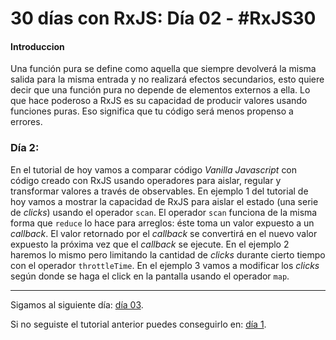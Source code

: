 # 30 días con RxJS: Día 02 - #RxJS30 

#### Introduccion

Una función pura se define como aquella que siempre devolverá la misma salida para la misma entrada y no realizará efectos secundarios, esto quiere decir que una función pura no depende de elementos externos a ella. Lo que hace poderoso a RxJS es su capacidad de producir valores usando funciones puras. Eso significa que tu código será menos propenso a errores.

### Día 2:
En el tutorial de hoy vamos a comparar código *Vanilla Javascript* con código creado con RxJS usando operadores para aislar, regular y transformar valores a través de observables. En ejemplo 1 del tutorial de hoy vamos a mostrar la capacidad de RxJS para aislar el estado (una serie de *clicks*) usando el operador `scan`. El operador `scan` funciona de la misma forma que `reduce` lo hace para arreglos: éste toma un valor expuesto a un *callback*. El valor retornado por el *callback* se convertirá en el nuevo valor expuesto la próxima vez que el *callback* se ejecute. En el ejemplo 2 haremos lo mismo pero limitando la cantidad de *clicks* durante cierto tiempo con el operador `throttleTime`. En el ejemplo 3 vamos a modificar los *clicks* según donde se haga el click en la pantalla usando el operador `map`.

------

Sigamos al siguiente día: [día 03](https://github.com/suga0828/RxJS30/tree/master/Dia03/dia03.md).

Si no seguiste el tutorial anterior puedes conseguirlo en: [día 1](https://github.com/suga0828/RxJS30/tree/master/Dia01/dia01.md).
